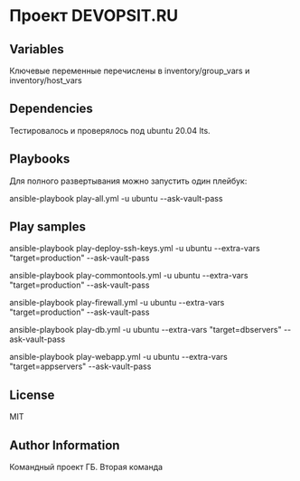 Проект DEVOPSIT.RU
=========

Variables
--------------
Ключевые переменные перечислены в inventory/group_vars и inventory/host_vars

Dependencies
------------

Тестировалось и проверялось под ubuntu 20.04 lts. 

Playbooks
----------------

Для полного развертывания можно запустить один плейбук:  

ansible-playbook play-all.yml -u ubuntu --ask-vault-pass


Play samples
------------

ansible-playbook play-deploy-ssh-keys.yml -u ubuntu --extra-vars "target=production" --ask-vault-pass  

ansible-playbook play-commontools.yml -u ubuntu --extra-vars "target=production" --ask-vault-pass  

ansible-playbook play-firewall.yml -u ubuntu --extra-vars "target=production" --ask-vault-pass  

ansible-playbook play-db.yml -u ubuntu --extra-vars "target=dbservers" --ask-vault-pass  

ansible-playbook play-webapp.yml -u ubuntu --extra-vars "target=appservers" --ask-vault-pass  

License
-------

MIT

Author Information
------------------

Командный проект ГБ. Вторая команда 